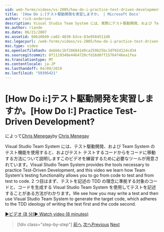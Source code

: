 ```yaml
---
uid: web-forms/videos/vs-2005/how-do-i-practice-test-driven-development
title: '[How Do i:]テスト駆動開発を実習しますか。 | Microsoft Docs'
author: rick-anderson
description: Visual Studio Team System には、実際にテスト駆動開発、および Team System の機能をテストする方法について説明しますこのビデオに必要なツールが用意されています、.
ms.author: riande
ms.date: 06/21/2007
ms.assetid: 60b10049-ca02-4830-b3ce-83e9584511d0
msc.legacyurl: /web-forms/videos/vs-2005/how-do-i-practice-test-driven-development
msc.type: video
ms.openlocfilehash: debb6c1bf20684149ca259b25bc3df92d12dcd34
ms.sourcegitcommit: 0f1119340e4464720cfd16d0ff15764746ea1fea
ms.translationtype: MT
ms.contentlocale: ja-JP
ms.lasthandoff: 04/09/2019
ms.locfileid: "59395421"
---
```

# <a name="how-do-i-practice-test-driven-development"></a><span data-ttu-id="6ccce-104">[How Do i:]テスト駆動開発を実習しますか。</span><span class="sxs-lookup"><span data-stu-id="6ccce-104">[How Do I:] Practice Test-Driven Development?</span></span>

<span data-ttu-id="6ccce-105">によって[Chris Menegay](https://twitter.com/CMenegay)</span><span class="sxs-lookup"><span data-stu-id="6ccce-105">by [Chris Menegay](https://twitter.com/CMenegay)</span></span>

<span data-ttu-id="6ccce-106">Visual Studio Team System には、テスト駆動開発、および Team System のテスト機能を使用すると、およびテスト テストするコードからをコードに移動する方法について説明しますこのビデオを練習するために必要なツールが用意されています。</span><span class="sxs-lookup"><span data-stu-id="6ccce-106">Visual Studio Team System provides the tools necessary to practice Test-Driven Development, and this video we learn how Team System's testing functionality allows you to go from code to test and from test to code.</span></span> <span data-ttu-id="6ccce-107">2 つ目はまず、テストを記述の TDD の理念に準拠する対象のコードと、コードを生成する Visual Studio Team System を使用してテストを記述することがある方法がわかります。</span><span class="sxs-lookup"><span data-stu-id="6ccce-107">We see how you may write a test and then use Visual Studio Team System to generate the target code, which adheres to the TDD ideology of writing the test first and the code second.</span></span>

[<span data-ttu-id="6ccce-108">&#9654;ビデオ (8 分)</span><span class="sxs-lookup"><span data-stu-id="6ccce-108">&#9654; Watch video (8 minutes)</span></span>](https://channel9.msdn.com/Blogs/ASP-NET-Site-Videos/how-do-i-practice-test-driven-development)

> [!div class="step-by-step"]
> <span data-ttu-id="6ccce-109">[前へ](how-do-i-write-code-more-quickly-with-unit-tests.md)
> [次へ](how-do-i-load-test-a-web-application.md)</span><span class="sxs-lookup"><span data-stu-id="6ccce-109">[Previous](how-do-i-write-code-more-quickly-with-unit-tests.md)
[Next](how-do-i-load-test-a-web-application.md)</span></span>
